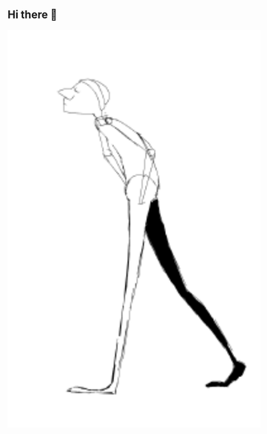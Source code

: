 ## Hi there 👋

<img src="https://github.com/SerjEglit/SerjEglit/blob/main/GIPHY%20.gif" alt= "The Unlimited" width="600">
